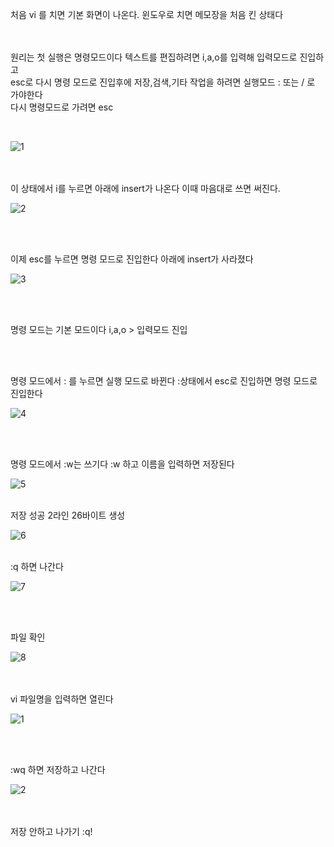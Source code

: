 
처음 vi 를 치면 기본 화면이 나온다. 윈도우로 치면 메모장을 처음 킨 상태다

<br><br>
원리는 첫 실행은 명령모드이다 텍스트를 편집하려면 i,a,o를 입력해 입력모드로 진입하고
<br>
esc로 다시 명령 모드로 진입후에 저장,검색,기타 작업을 하려면 실행모드 : 또는 / 로 가야한다
<br>
다시 명령모드로 가려면 esc

<br>

![1](https://github.com/fxzz/CentOS/assets/3148006/d45f9fe3-fa17-46fa-aa8a-14b8509cf9ff)

<br><br>
이 상태에서 i를 누르면 아래에 insert가 나온다 이때 마음대로 쓰면 써진다.

![2](https://github.com/fxzz/CentOS/assets/3148006/ecb54000-2abf-4a6d-803a-65df982ca77c)

<br><br>

이제 esc를 누르면 명령 모드로 진입한다 아래에 insert가 사라졌다

![3](https://github.com/fxzz/CentOS/assets/3148006/b4277498-07dc-4b6e-a4f6-c8d4d97a5574)

<br><br>

명령 모드는 기본 모드이다 i,a,o > 입력모드 진입

<br><br>

명령 모드에서 : 를 누르면 실행 모드로 바뀐다 :상태에서 esc로 진입하면 명령 모드로 진입한다

![4](https://github.com/fxzz/CentOS/assets/3148006/7b8b30f3-45a0-43c4-b524-1ed03e70d3ec)

<br><br>

명령 모드에서 :w는 쓰기다 :w 하고 이름을 입력하면 저장된다
<br>

![5](https://github.com/fxzz/CentOS/assets/3148006/ca4999d3-dda3-42e7-a00a-d58c9ab66703)

<br>
저장 성공 2라인 26바이트 생성
<br>

![6](https://github.com/fxzz/CentOS/assets/3148006/bb74b561-4ece-470c-b91e-a47411d1a180)

<br>
:q 하면 나간다
<br>

![7](https://github.com/fxzz/CentOS/assets/3148006/c73b27b5-421c-4ba3-8561-4eff8abe8554)

<br><br>

파일 확인

![8](https://github.com/fxzz/CentOS/assets/3148006/33bbe523-b5d5-40fd-baa8-c707efcbc653)

<br><br>
vi 파일명을 입력하면 열린다

![1](https://github.com/fxzz/CentOS/assets/3148006/beaa1814-3723-40f7-9800-e3cbe073ed48)

<br><br>

:wq 하면 저장하고 나간다

![2](https://github.com/fxzz/CentOS/assets/3148006/e777882e-16f1-4ec3-b9c2-1f10ddb5cb83)

<br><br>
저장 안하고 나가기 :q!


